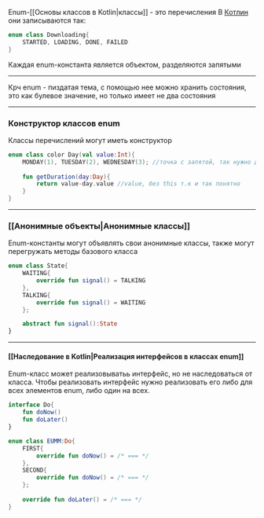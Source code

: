 
Enum-[[Основы классов в Kotlin|классы]] - это перечисления
В [Котлин](Котлин.md) они записываются так:
```kotlin
enum class Downloading{
	STARTED, LOADING, DONE, FAILED
}
```

Каждая enum-константа является объектом, разделяются запятыми

---
Крч enum - пиздатая тема, с помощью нее можно хранить состояния, это как булевое значение, но только имеет не два состояния

---
### Конструктор классов enum

Классы перечислений могут иметь конструктор 
```kotlin
enum class color Day(val value:Int){
	MONDAY(1), TUESDAY(2), WEDNESDAY(3); //точка с запятой, так нужно делать, чтоб компилятор понл, что дальше идут уже другие члены
	
	fun getDuration(day:Day){
		return value-day.value //value, без this т.к и так понятно
	}
}
```

---

### [[Анонимные объекты|Анонимные классы]]

Enum-константы могут объявлять свои анонимные классы, также  могут перегружать методы базового класса
```kotlin
enum class State{
	WAITING{
		override fun signal() = TALKING
	},
	TALKING{
		override fun signal() = WAITING
	};

	abstract fun signal():State
}
```

---

#### [[Наследование в Kotlin|Рeализация интерфейсов в классах enum]]

Enum-класс может реализовыватьь интерфейс, но не наследоваться от класса.
Чтобы реализовать интерфейс нужно реализовать его либо для всех элементов enum, либо один на всех.
```kotlin
interface Do{
	fun doNow()
	fun doLater()
}

enum class EUMM:Do{
	FIRST{
		override fun doNow() = /* === */
	},
	SECOND{
		override fun doNow() = /* === */
	};
	
	override fun doLater() = /* === */
}
```



